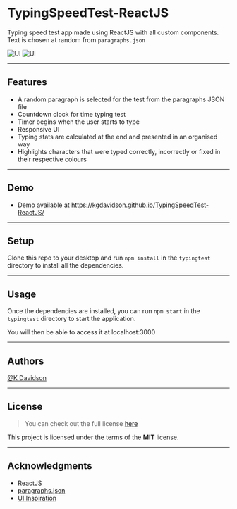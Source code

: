 # TypingSpeedTest-ReactJS

Typing speed test app made using ReactJS with all custom components. Text is chosen at random from `paragraphs.json`

![UI](https://i.postimg.cc/cLbtSWQV/GIF-30-04-2022-11-02-26.gif)
![UI](https://i.postimg.cc/qgHh3vZY/Screenshot-2022-04-30-105105.png)

---

## Features

-   A random paragraph is selected for the test from the paragraphs JSON file
-   Countdown clock for time typing test
-   Timer begins when the user starts to type
-   Responsive UI
-   Typing stats are calculated at the end and presented in an organised way
-   Highlights characters that were typed correctly, incorrectly or fixed in their respective colours

---

## Demo

-   Demo available at https://kgdavidson.github.io/TypingSpeedTest-ReactJS/

---

## Setup

Clone this repo to your desktop and run `npm install` in the `typingtest` directory to install all the dependencies.

---

## Usage

Once the dependencies are installed, you can run `npm start` in the `typingtest` directory to start the application.

You will then be able to access it at localhost:3000

---

## Authors

[@K Davidson](mailto:kaushdavidson@icloud.com)

---

## License

> You can check out the full license [here](LICENSE)

This project is licensed under the terms of the **MIT** license.

---

## Acknowledgments

-   [ReactJS](https://reactjs.org/)
-   [paragraphs.json](https://randomwordgenerator.com/json/paragraphs.json)
-   [UI Inspiration](https://dribbble.com/shots/17809623-Create-a-Typewriter-Effect-Using-Variables-and-Formulas)
